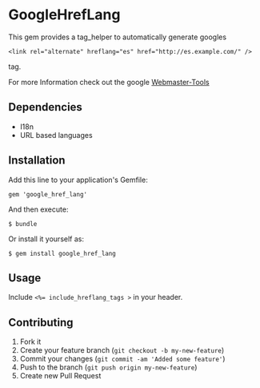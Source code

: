 # GoogleHrefLang

This gem provides a tag_helper to automatically generate googles

    <link rel="alternate" hreflang="es" href="http://es.example.com/" />

tag.

For more Information check out the google [Webmaster-Tools](http://support.google.com/webmasters/bin/answer.py?hl=en&answer=189077)

## Dependencies
*   I18n
*   URL based languages


## Installation

Add this line to your application's Gemfile:

    gem 'google_href_lang'

And then execute:

    $ bundle

Or install it yourself as:

    $ gem install google_href_lang

## Usage

Include `<%= include_hreflang_tags >` in your header.

## Contributing

1. Fork it
2. Create your feature branch (`git checkout -b my-new-feature`)
3. Commit your changes (`git commit -am 'Added some feature'`)
4. Push to the branch (`git push origin my-new-feature`)
5. Create new Pull Request

